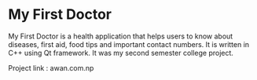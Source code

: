 # My First Doctor

My First Doctor is a health application that helps users to know about diseases, first aid, food tips and important contact numbers.
It is written in C++ using Qt framework.
It was my second semester college project.

Project link : awan.com.np


